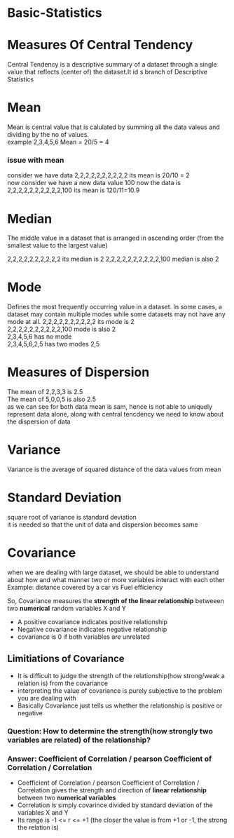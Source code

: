 # Basic-Statistics
# Measures Of Central Tendency
Central Tendency is a descriptive summary of a dataset through a single value that reflects (center of) the dataset.It id s branch of Descriptive Statistics
# Mean
Mean is central value that is calulated by summing all the data valeus and dividing by the no of values.<br>
example
2,3,4,5,6
Mean = 20/5 = 4
### issue with mean
consider we have data 2,2,2,2,2,2,2,2,2,2 its mean is 20/10 = 2<br>
now consider we have a new data value 100 now the data is 2,2,2,2,2,2,2,2,2,2,100 its mean is 120/11=10.9
# Median
The middle value in a dataset that is arranged in ascending order (from the smallest value to the largest value)

2,2,2,2,2,2,2,2,2,2 its median is 2
2,2,2,2,2,2,2,2,2,2,100 median is also 2
# Mode
Defines the most frequently occurring value in a dataset. In some cases, a dataset may contain multiple modes while some datasets may not have any mode at all.
2,2,2,2,2,2,2,2,2,2 its mode is 2<br>
2,2,2,2,2,2,2,2,2,2,100 mode is also 2<br>
2,3,4,5,6 has no mode<br>
2,3,4,5,6,2,5 has two modes 2,5
# Measures of Dispersion
The mean of 2,2,3,3 is 2.5<br>
The mean of 5,0,0,5 is also 2.5<br>
as we can see for both data mean is sam, hence is not able to uniquely represent data alone, along with central tencdency we need to know about the dispersion of data
# Variance
Variance is the average of squared distance of the data values from mean
# Standard Deviation
square root of variance is standard deviation<br>
it is needed so that the unit of data and dispersion becomes same
# Covariance
when we are dealing with large dataset, we should be able to understand about how and what manner two or more variables interact with each other<br>
Example: distance covered by a car vs Fuel efficiency

So, Covariance measures the **strength of the linear relationship** betweeen two **numerical** random variables X and Y
- A positive covariance indicates positive relationship
- Negative covariance indicates negative relationship
- covariance is 0 if both variables are unrelated

## Limitiations of Covariance
- It is difficult to judge the strength of the relationship(how strong/weak a relation is) from the covariance
- interpreting the value of covariance is purely subjective to the problem you are dealing with
- Basically Covariance just tells us whether the relationship is positive or negative

### Question: How to determine the strength(how strongly two variables are related) of the relationship?
### Answer: Coefficient of Correlation / pearson Coefficient of Correlation / Correlation

- Coefficient of Correlation / pearson Coefficient of Correlation / Correlation gives the strength and direction of **linear relationship** between two **numerical variables**
- Correlation is simply covarince divided by standard deviation of the variables X and Y
- Its range is -1 <= r <= +1 (the closer the value is from +1 or -1, the strong the relation is) 
